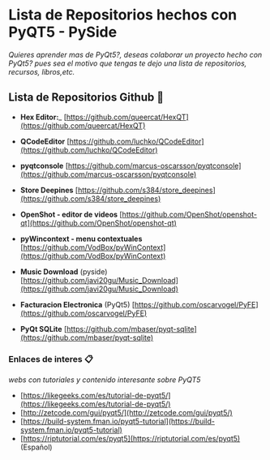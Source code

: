 # Lista de Repositorios hechos con PyQT5 - PySide
_Quieres aprender mas de PyQt5?, deseas colaborar un proyecto hecho con PyQt5?_
_pues sea el motivo que tengas te dejo una lista de repositorios, recursos, libros,etc._

## Lista de Repositorios Github 🚀

- **Hex Editor:**_
  [https://github.com/queercat/HexQT](https://github.com/queercat/HexQT)

- **QCodeEditor**
  [https://github.com/luchko/QCodeEditor](https://github.com/luchko/QCodeEditor)

- **pyqtconsole**
  [https://github.com/marcus-oscarsson/pyqtconsole](https://github.com/marcus-oscarsson/pyqtconsole)

- **Store Deepines** 
  [https://github.com/s384/store_deepines](https://github.com/s384/store_deepines)

- **OpenShot - editor de videos**
  [https://github.com/OpenShot/openshot-qt](https://github.com/OpenShot/openshot-qt)

- **pyWincontext - menu contextuales**
  [https://github.com/VodBox/pyWinContext](https://github.com/VodBox/pyWinContext)

- **Music Download** (pyside)
  [https://github.com/javi20gu/Music_Download](https://github.com/javi20gu/Music_Download)
  
- **Facturacion Electronica** (PyQt5)
  [https://github.com/oscarvogel/PyFE](https://github.com/oscarvogel/PyFE)

- **PyQt SQLite**
  [https://github.com/mbaser/pyqt-sqlite](https://github.com/mbaser/pyqt-sqlite)   


### Enlaces de interes 📋

_webs con tutoriales y contenido interesante sobre PyQT5_

- [https://likegeeks.com/es/tutorial-de-pyqt5/](https://likegeeks.com/es/tutorial-de-pyqt5/)
- [http://zetcode.com/gui/pyqt5/](http://zetcode.com/gui/pyqt5/)
- [https://build-system.fman.io/pyqt5-tutorial](https://build-system.fman.io/pyqt5-tutorial)
- [https://riptutorial.com/es/pyqt5](https://riptutorial.com/es/pyqt5) (Español)
  
 
